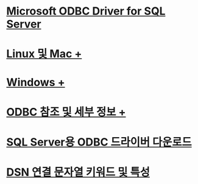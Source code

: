 # [Microsoft ODBC Driver for SQL Server](microsoft-odbc-driver-for-sql-server.md)

# [Linux 및 Mac +](./linux-mac/system-requirements.md)
# [Windows +](./windows/microsoft-odbc-driver-for-sql-server-on-windows.md)

# [ODBC 참조 및 세부 정보 +](../../odbc/microsoft-open-database-connectivity-odbc.md)
# [SQL Server용 ODBC 드라이버 다운로드](download-odbc-driver-for-sql-server.md)

# [DSN 연결 문자열 키워드 및 특성](dsn-connection-string-attribute.md)
